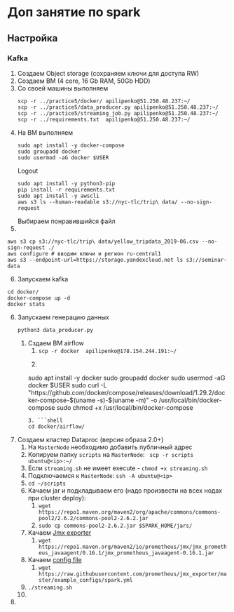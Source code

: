 # Доп занятие по spark

## Настройка

### 
### Kafka
1. Создаем Object storage (сохраняем ключи для доступа RW)
2. Создаем ВМ (4 core, 16 Gb RAM, 50Gb HDD)
3. Со своей машины выполняем
    ```shell
    scp -r ../practice5/docker/ apilipenko@51.250.48.237:~/
    scp -r ../practice5/data_producer.py apilipenko@51.250.48.237:~/
    scp -r ../practice5/streaming_job.py apilipenko@51.250.48.237:~/
    scp -r ../requirements.txt  apilipenko@51.250.48.237:~/
    ```
4. На ВМ выполняем
   ```shell 
   sudo apt install -y docker-compose
   sudo groupadd docker
   sudo usermod -aG docker $USER
   ```
   Logout
   ```shell
   sudo apt install -y python3-pip
   pip install -r requirements.txt
   sudo apt install -y awscli
   aws s3 ls --human-readable s3://nyc-tlc/trip\ data/ --no-sign-request
   ```
   Выбираем понравившийся файл
5.
 ```shell
 aws s3 cp s3://nyc-tlc/trip\ data/yellow_tripdata_2019-06.csv --no-sign-request ./
 aws configure # вводим ключи и регион ru-central1
 aws s3 --endpoint-url=https://storage.yandexcloud.net ls s3://seminar-data

 ```
6. Запускаем kafka

```shell
cd docker/
docker-compose up -d
docker stats
```

6. Запускаем генерацию данных
    ```shell
    python3 data_producer.py
    ```
    1. Сздаем ВМ airflow
        1. `scp -r docker  apilipenko@178.154.244.191:~/`
        2. ```shell
         sudo apt install -y docker
         sudo groupadd docker
         sudo usermod -aG docker $USER
         sudo curl -L "https://github.com/docker/compose/releases/download/1.29.2/docker-compose-$(uname -s)-$(uname -m)" -o /usr/local/bin/docker-compose
         sudo chmod +x /usr/local/bin/docker-compose
         ```
        3. ```shell
         cd docker/airflow/
         
         ```
7. Создаем кластер Dataproc (версия образа 2.0+)
    1. На `MasterNode` необходимо добавить публичный адрес
    2. Копируем папку `scripts` на `MasterNode`:  ` scp -r scripts ubuntu@<ip>:~/`
    3. Если `streaming.sh` не имеет execute - `chmod +x streaming.sh`
    4. Подключаемся к `MasterNode`:  `ssh -A ubuntu@<ip>`
    5. `cd ~/scripts`
    6. Качаем jar и подкладываем его (надо произвести на всех нодах при cluster deploy):
        1. `wget https://repo1.maven.org/maven2/org/apache/commons/commons-pool2/2.6.2/commons-pool2-2.6.2.jar`
        2. `sudo cp commons-pool2-2.6.2.jar $SPARK_HOME/jars/`
    7. Качаем [Jmx exporter](https://github.com/prometheus/jmx_exporter)
        1. `wget https://repo1.maven.org/maven2/io/prometheus/jmx/jmx_prometheus_javaagent/0.16.1/jmx_prometheus_javaagent-0.16.1.jar`
    8. Качаем [config file](https://raw.githubusercontent.com/prometheus/jmx_exporter/master/example_configs/spark.yml)
        1. `wget https://raw.githubusercontent.com/prometheus/jmx_exporter/master/example_configs/spark.yml`
    9. `./streaming.sh`
    10.
8. 
